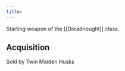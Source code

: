 ```yaml
---
title:
---
```


Starting weapon of the [[Dreadnought]] class.

## Acquisition

Sold by Twin Maiden Husks
